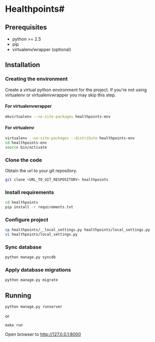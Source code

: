 # Healthpoints#
## Prerequisites ##

- python >= 2.5
- pip
- virtualenv/wrapper (optional)

## Installation ##
### Creating the environment ###
Create a virtual python environment for the project.
If you're not using virtualenv or virtualenvwrapper you may skip this step.

#### For virtualenvwrapper ####
```bash
mkvirtualenv --no-site-packages healthpoints-env
```

#### For virtualenv ####
```bash
virtualenv --no-site-packages --distribute healthpoints-env
cd healthpoints-env
source bin/activate
```

### Clone the code ###
Obtain the url to your git repository.

```bash
git clone <URL_TO_GIT_RESPOSITORY> healthpoints
```

### Install requirements ###
```bash
cd healthpoints
pip install -r requirements.txt
```

### Configure project ###
```bash
cp healthpoints/__local_settings.py healthpoints/local_settings.py
vi healthpoints/local_settings.py
```

### Sync database ###
```bash
python manage.py syncdb
```

### Apply database migrations ###
```bash
python manage.py migrate
```

## Running ##
```bash
python manage.py runserver
```
or 
```
make run
```

Open browser to http://127.0.0.1:8000
